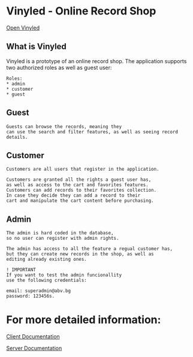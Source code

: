 # Vinyled - Online Record Shop
<a href="https://vinyled-266bb.web.app/" > Open Vinyled </a>

## What is Vinyled
Vinyled is a prototype of an online record shop. The application supports two authorized roles as well as guest user:

    Roles:
    * admin
    * customer
    * guest

## Guest
    Guests can browse the records, meaning they
    can use the search and filter features, as well as seeing record details.

## Customer
    Customers are all users that register in the application.

    Customers are granted all the rights a guest user has,
    as well as access to the cart and favorites features.
    Customers can add records to their favorites collection.
    In case they decide they can add a record to their
    cart and manipulate the cart content before purchasing.

## Admin
    The admin is hard coded in the database,
    so no user can register with admin rights.

    The admin has access to all the feature a regual customer has,
    but they can create new records in the shop, as well as
    editing already existing ones.

    ! IMPORTANT
    If you want to test the admin funcionallity
    use the following credentials:

    email: superadmin@abv.bg
    password: 123456s.

# For more detailed information:

<a href="https://github.com/doychinivanov/e-commerce-record-shop/tree/master/client" > Client Documentation </a>

<a href="https://github.com/doychinivanov/e-commerce-record-shop/tree/master/server" > Server Documentation </a>